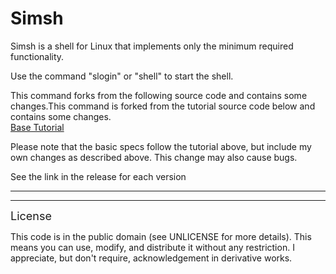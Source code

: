 # Simsh

<p>
Simsh is a shell for Linux that implements only the minimum required functionality.
</p>
<p>
Use the command "slogin" or "shell" to start the shell.
</p>
<p>
This command forks from the following source code and contains some changes.This command is forked from the tutorial source code below and contains some changes.
<br>
<a href="https://brennan.io/2015/01/16/write-a-shell-in-c/">Base Tutorial</a>
</p>
<p>
Please note that the basic specs follow the tutorial above, but include my own changes as described above.
This change may also cause bugs.
</p>
<p>
See the link in the release for each version
</p>
<hr><hr>
<font size="4">
License
</font>
<p>
This code is in the public domain (see UNLICENSE for more details). This means you can use, modify, and distribute it without any restriction. I appreciate, but don't require, acknowledgement in derivative works.
</p>



